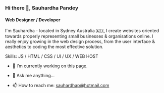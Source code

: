 ### Hi there 👋, Sauhardha Pandey
#### Web Designer / Developer



I'm Sauhardha - located in Sydney Australia 🇦🇺, I create websites oriented towards properly representing small businesses & organisations online. I really enjoy growing in the web design process, from the user interface & aesthetics to coding the most effective solution. 

Skills: JS / HTML / CSS / UI / UX / WEB HOST

- 🔭 I’m currently working on this page. 








- 💬 Ask me anything...
- 📫 How to reach me: sauhardhap@hotmail.com


